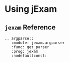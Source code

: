 # Using jExam

## `jexam` Reference

```eval_rst
.. argparse::
   :module: jexam.argparser
   :func: get_parser
   :prog: jexam
   :nodefaultconst:
```
